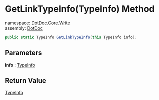 ﻿# GetLinkTypeInfo\(TypeInfo\) Method

namespace: [DotDoc\.Core\.Write](../../DotDoc.Core.Write.md)<br />
assembly: [DotDoc](../../../DotDoc.md)



```csharp
public static TypeInfo GetLinkTypeInfo(this TypeInfo info);
```

## Parameters

__info__ : [TypeInfo](../../../DotDoc/DotDoc.Core.Models/TypeInfo.md)



## Return Value

[TypeInfo](../../../DotDoc/DotDoc.Core.Models/TypeInfo.md)




